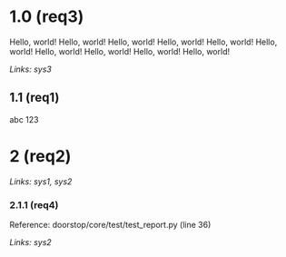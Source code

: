 # 1.0 (req3)

Hello, world! Hello, world! Hello, world! Hello, world! Hello, world! Hello, world! Hello, world! Hello, world! Hello, world! Hello, world! 

*Links: sys3*

## 1.1 (req1)

abc 123

# 2 (req2)

*Links: sys1, sys2*

### 2.1.1 (req4)

Reference: doorstop/core/test/test_report.py (line 36)

*Links: sys2*


